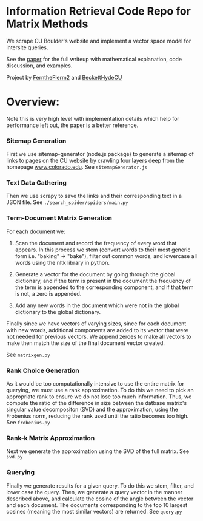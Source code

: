 # Information Retrieval Code Repo for Matrix Methods
We scrape CU Boulder's website and implement a vector space model for intersite queries.

See the [paper](https://github.com/FerntheFlerm2/search_engine_appm_3310) for the full writeup with mathematical explanation, code discussion, and examples.


Project by [FerntheFlerm2](https://github.com/FerntheFlerm2) and [BeckettHydeCU](https://github.com/BeckettHydeCU)

# Overview:
Note this is very high level with implementation details which help
for performance left out, the paper is a better reference.

### Sitemap Generation
First we use sitemap-generator (node.js package) to generate
a sitemap of links to pages on the CU website by crawling four layers deep from the
homepage www.colorado.edu. See `sitemapGenerator.js`

### Text Data Gathering
Then we use scrapy to save the links and their corresponding text in a JSON file. See `./search_spider/spiders/main.py`

### Term-Document Matrix Generation
For each document we:

1. Scan the document and record the frequency of every word that appears.
In this process we stem (convert words to their most generic form i.e. "baking" -> "bake"), filter out common words, and lowercase all words using the nltk library in python. 

2. Generate a vector for the document by going through the global dictionary, and if the term is present in the document the frequency of the term is appended to the corresponding component, and if that term is not, a zero is appended.

3. Add any new words in the document which were not in the global dictionary to the global dictionary.

Finally since we have vectors of varying sizes, since for each document with new words, additional components are added to its vector that were not needed for previous vectors.
We append zeroes to make all vectors to make then match the size of the final document vector created.

See `matrixgen.py`


### Rank Choice Generation
As it would be too computationally intensive to use the entire matrix for querying, we must
use a rank approximation. To do this we need to pick an appropriate rank
to ensure we do not lose too much information. Thus, we compute the ratio of the difference in size between the datbase matrix's singular value decompositon (SVD) and the approximation, using the Frobenius norm, reducing the rank used until the ratio becomes too high.  See `frobenius.py`


### Rank-k Matrix Approximation
Next we generate the approximation using the SVD of the full matrix. See `svd.py`

### Querying
Finally we generate results for a given query. To do this we stem, filter, and lower case the query. Then, we generate a query vector in the manner described above, and calculate the cosine of the angle between the vector and each document. The documents corresponding to the top 10 largest cosines (meaning the most similar vectors) are returned. See `query.py`




